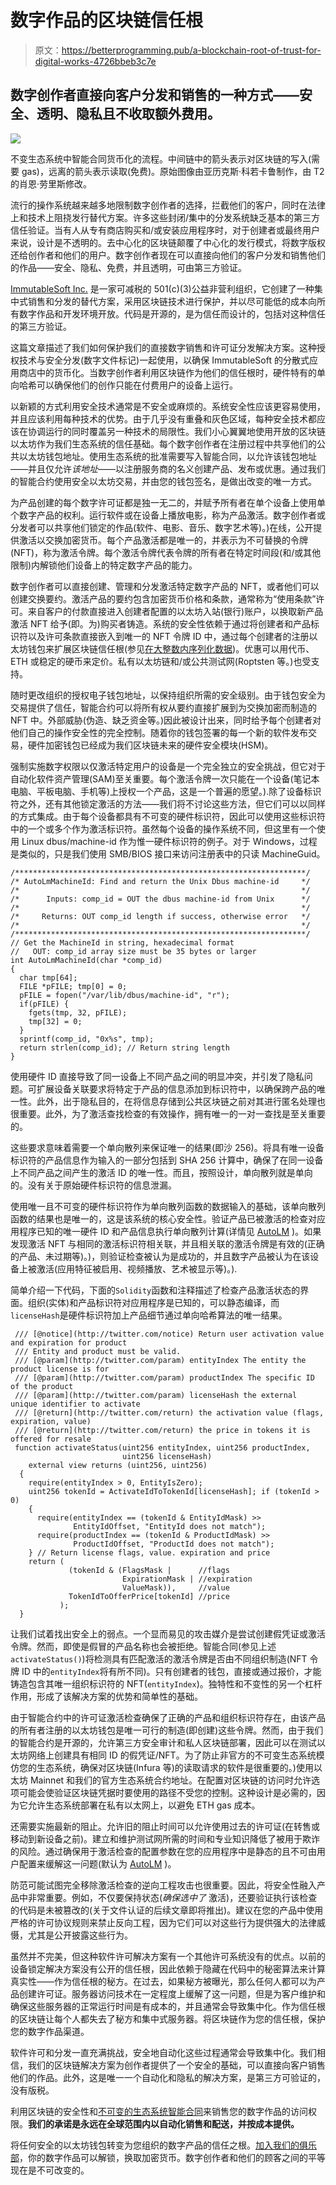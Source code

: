 # 数字作品的区块链信任根

> 原文：<https://betterprogramming.pub/a-blockchain-root-of-trust-for-digital-works-4726bbeb3c7e>

## 数字创作者直接向客户分发和销售的一种方式——安全、透明、隐私且不收取额外费用。

![](img/ba3c6347195773d20c75f1db9d759e36.png)

不变生态系统中智能合同货币化的流程。中间链中的箭头表示对区块链的写入(需要 gas)，远离的箭头表示读取(免费)。原始图像由亚历克斯·科若卡鲁制作，由 T2 的肖恩·劳里斯修改。

流行的操作系统越来越多地限制数字创作者的选择，拦截他们的客户，同时在法律上和技术上阻挠发行替代方案。许多这些封闭/集中的分发系统缺乏基本的第三方信任验证。当有人从专有商店购买和/或安装应用程序时，对于创建者或最终用户来说，设计是不透明的。去中心化的区块链颠覆了中心化的发行模式，将数字版权还给创作者和他们的用户。数字创作者现在可以直接向他们的客户分发和销售他们的作品——安全、隐私、免费，并且透明，可由第三方验证。

[ImmutableSoft Inc.](https://immutablesoft.org/) 是一家可减税的 501(c)(3)公益非营利组织，它创建了一种集中式销售和分发的替代方案，采用区块链技术进行保护，并以尽可能低的成本向所有数字作品和开发环境开放。代码是开源的，是为信任而设计的，包括对这种信任的第三方验证。

这篇文章描述了我们如何保护我们的直接数字销售和许可证分发解决方案。这种授权技术与安全分发(数字文件标记)一起使用，以确保 ImmutableSoft 的分散式应用商店中的货币化。当数字创作者利用区块链作为他们的信任根时，硬件特有的单向哈希可以确保他们的创作只能在付费用户的设备上运行。

以新颖的方式利用安全技术通常是不安全或麻烦的。系统安全性应该更容易使用，并且应该利用每种技术的优势。由于几乎没有重叠和灰色区域，每种安全技术都应该在协调运行的同时覆盖另一种技术的局限性。我们小心翼翼地使用开放的区块链以太坊作为我们生态系统的信任基础。每个数字创作者在注册过程中共享他们的公共以太坊钱包地址。使用生态系统的批准需要写入智能合同，以允许该钱包地址——并且仅允许*该地址—*—以注册服务商的名义创建产品、发布或优惠。通过我们的智能合约使用安全以太坊交易，并由您的钱包签名，是做出改变的唯一方式。

为产品创建的每个数字许可证都是独一无二的，并赋予所有者在单个设备上使用单个数字产品的权利。运行软件或在设备上播放电影，称为产品激活。数字创作者或分发者可以共享他们锁定的作品(软件、电影、音乐、数字艺术等)。)在线，公开提供激活以交换加密货币。每个产品激活都是唯一的，并表示为不可替换的令牌(NFT)，称为激活令牌。每个激活令牌代表令牌的所有者在特定时间段(和/或其他限制)内解锁他们设备上的特定数字产品的能力。

数字创作者可以直接创建、管理和分发激活特定数字产品的 NFT，或者他们可以创建交换要约。激活产品的要约包含加密货币价格和条款，通常称为“使用条款”许可。来自客户的付款直接进入创建者配置的以太坊入站(银行)账户，以换取新产品激活 NFT 给予(即。为)购买者铸造。系统的安全性依赖于通过将创建者和产品标识符以及许可条款直接嵌入到唯一的 NFT 令牌 ID 中，通过每个创建者的注册以太坊钱包来扩展区块链信任根(参见[在大整数内序列化数据](/serializing-data-within-large-integers-433684c8e7cd))。优惠可以用代币、ETH 或稳定的硬币来定价。私有以太坊链和/或公共测试网(Roptsten 等。)也受支持。

随时更改组织的授权电子钱包地址，以保持组织所需的安全级别。由于钱包安全为交易提供了信任，智能合约可以将所有权从要约直接扩展到为交换加密而制造的 NFT 中。外部威胁(伪造、缺乏资金等。)因此被设计出来，同时给予每个创建者对他们自己的操作安全性的完全控制。随着你的钱包签署的每一个新的软件发布交易，硬件加密钱包已经成为我们区块链未来的硬件安全模块(HSM)。

强制实施数字权限以仅激活特定用户的设备是一个完全独立的安全挑战，但它对于自动化软件资产管理(SAM)至关重要。每个激活令牌一次只能在一个设备(笔记本电脑、平板电脑、手机等)上授权一个产品，这是一个普遍的愿望。).除了设备标识符之外，还有其他锁定激活的方法——我们将不讨论这些方法，但它们可以以同样的方式集成。由于每个设备都具有不可变的硬件标识符，因此可以使用这些标识符中的一个或多个作为激活标识符。虽然每个设备的操作系统不同，但这里有一个使用 Linux dbus/machine-id 作为惟一硬件标识符的例子。对于 Windows，过程是类似的，只是我们使用 SMB/BIOS 接口来访问注册表中的只读 MachineGuid。

```
/*****************************************************************/
/* AutoLmMachineId: Find and return the Unix Dbus machine-id     */
/*                                                               */
/*      Inputs: comp_id = OUT the dbus machine-id from Unix      */
/*                                                               */
/*     Returns: OUT comp_id length if success, otherwise error   */
/*                                                               */
/*****************************************************************/
// Get the MachineId in string, hexadecimal format
//   OUT: comp_id array size must be 35 bytes or larger
int AutoLmMachineId(char *comp_id)
{
  char tmp[64];
  FILE *pFILE; tmp[0] = 0;
  pFILE = fopen("/var/lib/dbus/machine-id", "r");
  if(pFILE) {
    fgets(tmp, 32, pFILE);
    tmp[32] = 0;
  }
  sprintf(comp_id, "0x%s", tmp);
  return strlen(comp_id); // Return string length
}
```

使用硬件 ID 直接导致了同一设备上不同产品之间的明显冲突，并引发了隐私问题。可扩展设备关联要求将特定于产品的信息添加到标识符中，以确保跨产品的唯一性。此外，出于隐私目的，在将信息存储到公共区块链之前对其进行匿名处理也很重要。此外，为了激活查找检查的有效操作，拥有唯一的一对一查找是至关重要的。

这些要求意味着需要一个单向散列来保证唯一的结果(即沙 256)。将具有唯一设备标识符的产品信息作为输入的一部分包括到 SHA 256 计算中，确保了在同一设备上不同产品之间产生的激活 ID 的唯一性。而且，按照设计，单向散列就是单向的。没有关于原始硬件标识符的信息泄漏。

使用唯一且不可变的硬件标识符作为单向散列函数的数据输入的基础，该单向散列函数的结果也是唯一的，这是该系统的核心安全性。验证产品已被激活的检查对应用程序已知的唯一硬件 ID 和产品信息执行单向散列计算(详情见 [AutoLM](https://immutablesoft.github.io/AutoLM/) )。如果发现激活 NFT 与相同的激活标识符相关联，并且相关联的激活令牌是有效的(正确的产品、未过期等)。)，则验证检查被认为是成功的，并且数字产品被认为在该设备上被激活(应用特征被启用、视频播放、艺术被显示等)。).

简单介绍一下代码，下面的`Solidity`函数和注释描述了检查产品激活状态的界面。组织(实体)和产品标识符对应用程序是已知的，可以静态编译，而`licenseHash`是硬件标识符加上产品细节通过单向哈希算法的唯一结果。

```
 /// [@notice](http://twitter.com/notice) Return user activation value and expiration for product
 /// Entity and product must be valid.
 /// [@param](http://twitter.com/param) entityIndex The entity the product license is for
 /// [@param](http://twitter.com/param) productIndex The specific ID of the product
 /// [@param](http://twitter.com/param) licenseHash the external unique identifier to activate
 /// [@return](http://twitter.com/return) the activation value (flags, expiration, value)
 /// [@return](http://twitter.com/return) the price in tokens it is offered for resale
 function activateStatus(uint256 entityIndex, uint256 productIndex,
                         uint256 licenseHash)
    external view returns (uint256, uint256)
  {
    require(entityIndex > 0, EntityIsZero);
    uint256 tokenId = ActivateIdToTokenId[licenseHash]; if (tokenId > 0)
    {
      require(entityIndex == (tokenId & EntityIdMask) >>
              EntityIdOffset, "EntityId does not match");
      require(productIndex == (tokenId & ProductIdMask) >>
              ProductIdOffset, "ProductId does not match");
    } // Return license flags, value. expiration and price
    return (
             (tokenId & (FlagsMask |      //flags
                         ExpirationMask | //expiration
                         ValueMask)),     //value
             TokenIdToOfferPrice[tokenId] //price
           );
  }
```

让我们试着找出安全上的弱点。一个显而易见的攻击媒介是尝试创建假凭证或激活令牌。然而，即使是假冒的产品名称也会被拒绝。智能合同(参见上述`activateStatus()`)将检测具有匹配激活的激活令牌是否由不同组织制造(NFT 令牌 ID 中的`entityIndex`将有所不同)。只有创建者的钱包，直接或通过报价，才能铸造包含其唯一组织标识符的 NFT(`entityIndex`)。独特性和不变性的另一个杠杆作用，形成了该解决方案的优势和简单性的基础。

由于智能合约中的许可证激活检查确保了正确的产品和组织标识符存在，由该产品的所有者注册的以太坊钱包是唯一可行的制造(即创建)这些令牌。然而，由于我们的智能合约是开源的，允许第三方安全审计和私人区块链部署，因此可以在测试以太坊网络上创建具有相同 ID 的假凭证/NFT。为了防止非官方的不可变生态系统模仿您的生态系统，确保对区块链(Infura 等)的读取请求的软件是很重要的。)使用以太坊 Mainnet 和我们的官方生态系统合约地址。在配置对区块链的访问时允许选项可能会使验证区块链凭据时要使用的路径不受您的控制。这种设计是必需的，因为它允许生态系统部署在私有以太网上，以避免 ETH gas 成本。

还需要实施最新的阻止。允许旧的阻止时间可以允许使用过去的许可证(在转售或移动到新设备之前)。建立和维护测试网所需的时间和专业知识降低了被用于欺诈的风险。通过确保用于激活检查的配置参数在您的应用程序中是静态的且不可由用户配置来缓解这一问题(默认为 [AutoLM](https://immutablesoft.github.io/AutoLM/) )。

防范可能试图完全移除激活检查的逆向工程攻击也很重要。因此，将安全性融入产品中非常重要。例如，不仅要保持状态(*确保选中了* 激活)，还要验证执行该检查的代码是未被篡改的(关于文件认证的后续文章即将推出)。建议在您的产品中使用严格的许可协议规则来禁止反向工程，因为它们可以对这些行为提供强大的法律威慑，尤其是公开披露这些行为。

虽然并不完美，但这种软件许可解决方案有一个其他许可系统没有的优点。以前的设备锁定解决方案没有公开的信任根，因此依赖于隐藏在代码中的秘密算法来计算真实性——作为信任根的秘方。在过去，如果秘方被曝光，那么任何人都可以为产品创建许可证。服务器访问技术在一定程度上缓解了这一问题，但是为客户维护和确保这些服务器的正常运行时间是有成本的，并且通常会导致集中化。作为信任根的区块链让每个人都失去了秘方和集中式服务器。将区块链作为您的信任根，保护您的数字作品渠道。

软件许可和分发一直充满挑战，安全地自动化这些过程通常会导致集中化。我们相信，我们的区块链解决方案为创作者提供了一个安全的基础，可以直接向客户销售他们的作品。此外，这是唯一一个自动化和隐私的解决方案，是第三方可验证的，没有版税。

利用区块链的安全性和[不可变的生态系统智能合同](https://immutablesoft.github.io/ImmutableEcosystem/)来销售您的数字作品的访问权限。**我们的承诺是永远在全球范围内以自动化销售和配送，并按成本提供。**

将任何安全的以太坊钱包转变为您组织的数字产品的信任之根。[加入我们的俱乐部](https://www.immutablesoft.org/registration/)，你的数字作品可以解锁，换取加密货币。数字创作者和他们的顾客之间的平等现在是不可改变的。